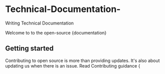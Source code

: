 # Technical-Documentation-

Writing Technical Documentation 

Welcome to to the open-source {documentation} 
## Getting started 
Contributing to open source is more than providing updates. It's also about updating us when there is an issue. Read Contributing guidance {
